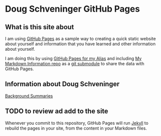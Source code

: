 # Doug Schveninger GitHub Pages

## What is this site about

I am using [GitHub Pages](https://docs.github.com/en/pages/getting-started-with-github-pages/about-github-pages) as a sample way to creating a quick static website about yourself and information that you have learned and other information about yourself. 

I am doing this by using [GitHub Pages for my Alias](https://github.com/dschveninger/dschveninger.github.io) and including [My Markdown Information repo](https://github.com/dschveninger/dougschveninger) as a [git submodule](https://git-scm.com/book/en/v2/Git-Tools-Submodules) to share the data with GitHub Pages.

## Information about Doug Schveninger

[Background Summaries](dougschveninger/about/history.md)
## TODO to review ad add to the site

Whenever you commit to this repository, GitHub Pages will run [Jekyll](https://jekyllrb.com/) to rebuild the pages in your site, from the content in your Markdown files.
